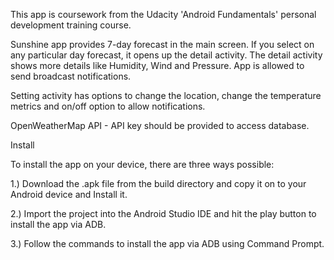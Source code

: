 This app is coursework from the Udacity 'Android Fundamentals' personal development training course. 

Sunshine app provides 7-day forecast in the main screen. If you select on any particular day forecast, it opens up the detail activity. The detail activity shows more details like Humidity, Wind and Pressure. App is allowed to send broadcast notifications. 

Setting activity has options to change the location, change the temperature metrics and on/off option to allow notifications.

OpenWeatherMap API - API key should be provided to access database.

Install

To install the app on your device, there are three ways possible:

1.) Download the .apk file from the build directory and copy it on to your Android device and Install it.

2.) Import the project into the Android Studio IDE and hit the play button to install the app via ADB.

3.) Follow the commands to install the app via ADB using Command Prompt.
